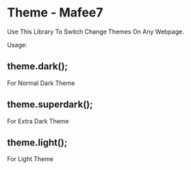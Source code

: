 # Theme - Mafee7
Use This Library To Switch Change Themes On Any Webpage.

Usage: 

## theme.dark(); 
For Normal Dark Theme

## theme.superdark();
For Extra Dark Theme

## theme.light();
For Light Theme
